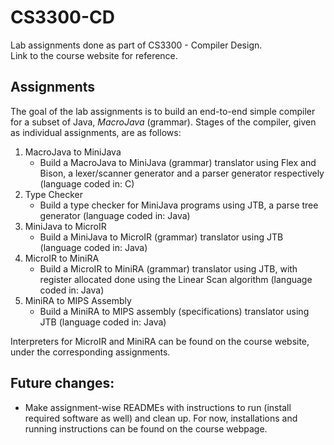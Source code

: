 # CS3300-CD
Lab assignments done as part of CS3300 - Compiler Design. <br>
<a src="https://kcsrk.info/cs3300_m22/">Link</a> to the course website for reference.

## Assignments

The goal of the lab assignments is to build an end-to-end simple compiler for a subset of Java, <em>MacroJava</em> (<a src="http://www.cse.iitm.ac.in/~krishna/cs3300/macrojava-spec.html">grammar</a>). Stages of the compiler, given as individual assignments, are as follows:

1. MacroJava to MiniJava
    - Build a MacroJava to MiniJava (<a src="http://www.cse.iitm.ac.in/~krishna/cs3300/minijava-spec.html">grammar</a>) translator using <a src="https://www.cs.princeton.edu/~appel/modern/c/software/flex/flex.html">Flex</a> and <a src="https://www.gnu.org/software/bison/manual/">Bison</a>, a lexer/scanner generator and a parser generator respectively (language coded in: C)
2. Type Checker
    - Build a type checker for MiniJava programs using <a src="http://compilers.cs.ucla.edu/jtb/">JTB</a>, a parse tree generator (language coded in: Java)
3. MiniJava to MicroIR
    - Build a MiniJava to MicroIR (<a src="http://www.cse.iitm.ac.in/~krishna/cs3300/microIR.html">grammar</a>) translator using JTB (language coded in: Java)
4. MicroIR to MiniRA
    - Build a MicroIR to MiniRA (<a src="http://www.cse.iitm.ac.in/~krishna/cs3300/miniRA.html">grammar</a>) translator using JTB, with register allocated done using the <a src="http://web.cs.ucla.edu/~palsberg/course/cs132/linearscan.pdf">Linear Scan algorithm</a> (language coded in: Java)
5. MiniRA to MIPS Assembly
    - Build a MiniRA to MIPS assembly (<a src="https://github.com/kayceesrk/cs3300_m22/blob/main/assets/mips_specifications.md">specifications</a>) translator using JTB (language coded in: Java)

Interpreters for MicroIR and MiniRA can be found on the course website, under the corresponding assignments.

## Future changes:
- Make assignment-wise READMEs with instructions to run (install required software as well) and clean up. For now, installations and running instructions can be found on the course webpage.
